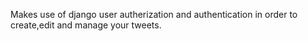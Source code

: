 Makes use of django user autherization and authentication in order to create,edit and manage your tweets.

